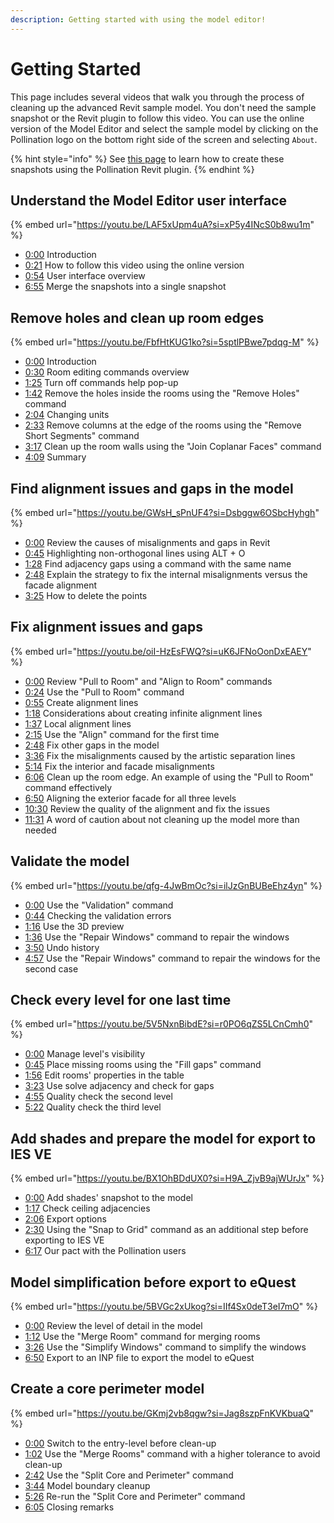 ```yaml
---
description: Getting started with using the model editor!
---
```


# Getting Started

This page includes several videos that walk you through the process of cleaning up the advanced Revit sample model. You don't need the sample snapshot or the Revit plugin to follow this video. You can use the online version of the Model Editor and select the sample model by clicking on the Pollination logo on the bottom right side of the screen and selecting `About`.

{% hint style="info" %}
See [this page](../revit-plugin/export-analytical-model/creating-snapshots.md) to learn how to create these snapshots using the Pollination Revit plugin.
{% endhint %}

## Understand the Model Editor user interface

{% embed url="https://youtu.be/LAF5xUpm4uA?si=xP5y4INcS0b8wu1m" %}

* [0:00](https://www.youtube.com/watch?v=LAF5xUpm4uA\&t=0s) Introduction
* [0:21](https://www.youtube.com/watch?v=LAF5xUpm4uA\&t=21s) How to follow this video using the online version
* [0:54](https://www.youtube.com/watch?v=LAF5xUpm4uA\&t=54s) User interface overview
* [6:55](https://www.youtube.com/watch?v=LAF5xUpm4uA\&t=415s) Merge the snapshots into a single snapshot

## Remove holes and clean up room edges

{% embed url="https://youtu.be/FbfHtKUG1ko?si=5sptlPBwe7pdqg-M" %}

* [0:00](https://www.youtube.com/watch?v=FbfHtKUG1ko\&t=0s) Introduction
* [0:30](https://www.youtube.com/watch?v=FbfHtKUG1ko\&t=30s) Room editing commands overview
* [1:25](https://www.youtube.com/watch?v=FbfHtKUG1ko\&t=85s) Turn off commands help pop-up
* [1:42](https://www.youtube.com/watch?v=FbfHtKUG1ko\&t=102s) Remove the holes inside the rooms using the "Remove Holes" command
* [2:04](https://www.youtube.com/watch?v=FbfHtKUG1ko\&t=124s) Changing units
* [2:33](https://www.youtube.com/watch?v=FbfHtKUG1ko\&t=153s) Remove columns at the edge of the rooms using the "Remove Short Segments" command
* [3:17](https://www.youtube.com/watch?v=FbfHtKUG1ko\&t=197s) Clean up the room walls using the "Join Coplanar Faces" command
* [4:09](https://www.youtube.com/watch?v=FbfHtKUG1ko\&t=249s) Summary

## Find alignment issues and gaps in the model

{% embed url="https://youtu.be/GWsH_sPnUF4?si=Dsbggw6OSbcHyhgh" %}

* [0:00](https://www.youtube.com/watch?v=GWsH_sPnUF4\&t=0s) Review the causes of misalignments and gaps in Revit
* [0:45](https://www.youtube.com/watch?v=GWsH_sPnUF4\&t=45s) Highlighting non-orthogonal lines using ALT + O
* [1:28](https://www.youtube.com/watch?v=GWsH_sPnUF4\&t=88s) Find adjacency gaps using a command with the same name
* [2:48](https://www.youtube.com/watch?v=GWsH_sPnUF4\&t=168s) Explain the strategy to fix the internal misalignments versus the facade alignment
* [3:25](https://www.youtube.com/watch?v=GWsH_sPnUF4\&t=205s) How to delete the points

## Fix alignment issues and gaps

{% embed url="https://youtu.be/oiI-HzEsFWQ?si=uK6JFNoOonDxEAEY" %}

* [0:00](https://www.youtube.com/watch?v=oiI-HzEsFWQ\&t=0s) Review "Pull to Room" and "Align to Room" commands
* [0:24](https://www.youtube.com/watch?v=oiI-HzEsFWQ\&t=24s) Use the "Pull to Room" command
* [0:55](https://www.youtube.com/watch?v=oiI-HzEsFWQ\&t=55s) Create alignment lines
* [1:18](https://www.youtube.com/watch?v=oiI-HzEsFWQ\&t=78s) Considerations about creating infinite alignment lines
* [1:37](https://www.youtube.com/watch?v=oiI-HzEsFWQ\&t=97s) Local alignment lines
* [2:15](https://www.youtube.com/watch?v=oiI-HzEsFWQ\&t=135s) Use the "Align" command for the first time
* [2:48](https://www.youtube.com/watch?v=oiI-HzEsFWQ\&t=168s) Fix other gaps in the model
* [3:36](https://www.youtube.com/watch?v=oiI-HzEsFWQ\&t=216s) Fix the misalignments caused by the artistic separation lines
* [5:14](https://www.youtube.com/watch?v=oiI-HzEsFWQ\&t=314s) Fix the interior and facade misalignments
* [6:06](https://www.youtube.com/watch?v=oiI-HzEsFWQ\&t=366s) Clean up the room edge. An example of using the "Pull to Room" command effectively
* [6:50](https://www.youtube.com/watch?v=oiI-HzEsFWQ\&t=410s) Aligning the exterior facade for all three levels
* [10:30](https://www.youtube.com/watch?v=oiI-HzEsFWQ\&t=630s) Review the quality of the alignment and fix the issues
* [11:31](https://www.youtube.com/watch?v=oiI-HzEsFWQ\&t=691s) A word of caution about not cleaning up the model more than needed

## Validate the model

{% embed url="https://youtu.be/qfg-4JwBmOc?si=ilJzGnBUBeEhz4yn" %}

* [0:00](https://www.youtube.com/watch?v=qfg-4JwBmOc\&t=0s) Use the "Validation" command
* [0:44](https://www.youtube.com/watch?v=qfg-4JwBmOc\&t=44s) Checking the validation errors
* [1:16](https://www.youtube.com/watch?v=qfg-4JwBmOc\&t=76s) Use the 3D preview
* [1:36](https://www.youtube.com/watch?v=qfg-4JwBmOc\&t=96s) Use the "Repair Windows" command to repair the windows
* [3:50](https://www.youtube.com/watch?v=qfg-4JwBmOc\&t=230s) Undo history
* [4:57](https://www.youtube.com/watch?v=qfg-4JwBmOc\&t=297s) Use the "Repair Windows" command to repair the windows for the second case

## Check every level for one last time

{% embed url="https://youtu.be/5V5NxnBibdE?si=r0PO6qZS5LCnCmh0" %}

* [0:00](https://www.youtube.com/watch?v=5V5NxnBibdE\&t=0s) Manage level's visibility
* [0:45](https://www.youtube.com/watch?v=5V5NxnBibdE\&t=45s) Place missing rooms using the "Fill gaps" command
* [1:56](https://www.youtube.com/watch?v=5V5NxnBibdE\&t=116s) Edit rooms' properties in the table
* [3:23](https://www.youtube.com/watch?v=5V5NxnBibdE\&t=203s) Use solve adjacency and check for gaps
* [4:55](https://www.youtube.com/watch?v=5V5NxnBibdE\&t=295s) Quality check the second level
* [5:22](https://www.youtube.com/watch?v=5V5NxnBibdE\&t=322s) Quality check the third level

## Add shades and prepare the model for export to IES VE

{% embed url="https://youtu.be/BX1OhBDdUX0?si=H9A_ZjvB9ajWUrJx" %}

* [0:00](https://www.youtube.com/watch?v=BX1OhBDdUX0\&t=0s) Add shades' snapshot to the model
* [1:17](https://www.youtube.com/watch?v=BX1OhBDdUX0\&t=77s) Check ceiling adjacencies
* [2:06](https://www.youtube.com/watch?v=BX1OhBDdUX0\&t=126s) Export options
* [2:30](https://www.youtube.com/watch?v=BX1OhBDdUX0\&t=150s) Using the "Snap to Grid" command as an additional step before exporting to IES VE
* [6:17](https://www.youtube.com/watch?v=BX1OhBDdUX0\&t=377s) Our pact with the Pollination users

## Model simplification before export to eQuest

{% embed url="https://youtu.be/5BVGc2xUkog?si=IIf4Sx0deT3eI7mO" %}

* [0:00](https://www.youtube.com/watch?v=5BVGc2xUkog\&t=0s) Review the level of detail in the model
* [1:12](https://www.youtube.com/watch?v=5BVGc2xUkog\&t=72s) Use the "Merge Room" command for merging rooms
* [3:26](https://www.youtube.com/watch?v=5BVGc2xUkog\&t=206s) Use the "Simplify Windows" command to simplify the windows
* [6:50](https://www.youtube.com/watch?v=5BVGc2xUkog\&t=410s) Export to an INP file to export the model to eQuest

## Create a core perimeter model

{% embed url="https://youtu.be/GKmj2vb8qgw?si=Jag8szpFnKVKbuaQ" %}

* [0:00](https://www.youtube.com/watch?v=GKmj2vb8qgw\&t=0s) Switch to the entry-level before clean-up
* [1:02](https://www.youtube.com/watch?v=GKmj2vb8qgw\&t=62s) Use the "Merge Rooms" command with a higher tolerance to avoid clean-up
* [2:42](https://www.youtube.com/watch?v=GKmj2vb8qgw\&t=162s) Use the "Split Core and Perimeter" command
* [3:44](https://www.youtube.com/watch?v=GKmj2vb8qgw\&t=224s) Model boundary cleanup
* [5:26](https://www.youtube.com/watch?v=GKmj2vb8qgw\&t=326s) Re-run the "Split Core and Perimeter" command
* [6:05](https://www.youtube.com/watch?v=GKmj2vb8qgw\&t=365s) Closing remarks
